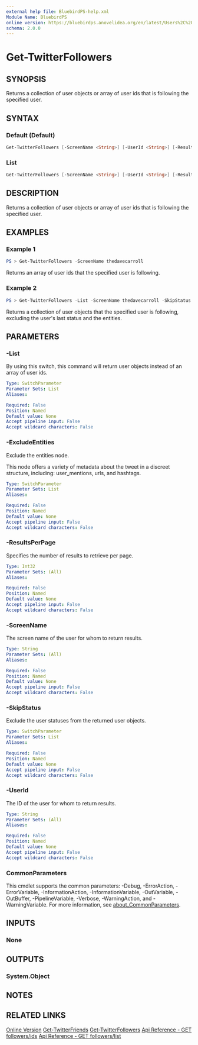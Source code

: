 ```yaml
---
external help file: BluebirdPS-help.xml
Module Name: BluebirdPS
online version: https://bluebirdps.anovelidea.org/en/latest/Users%2C%20Followers%2C%20Friends%2C%20and%20Blocks/Get-TwitterFollowers
schema: 2.0.0
---
```


# Get-TwitterFollowers

## SYNOPSIS

Returns a collection of user objects or array of user ids that is following the specified user.

## SYNTAX

### Default (Default)

```powershell
Get-TwitterFollowers [-ScreenName <String>] [-UserId <String>] [-ResultsPerPage <Int32>] [<CommonParameters>]
```

### List

```powershell
Get-TwitterFollowers [-ScreenName <String>] [-UserId <String>] [-ResultsPerPage <Int32>] [-List] [-SkipStatus] [-ExcludeEntities] [<CommonParameters>]
```

## DESCRIPTION

Returns a collection of user objects or array of user ids that is following the specified user.

## EXAMPLES

### Example 1

```powershell
PS > Get-TwitterFollowers -ScreenName thedavecarroll
```

Returns an array of user ids that the specified user is following.

### Example 2

```powershell
PS > Get-TwitterFollowers -List -ScreenName thedavecarroll -SkipStatus -ExcludeEntities
```

Returns a collection of user objects that the specified user is following, excluding the user's last status and the entities.

## PARAMETERS

### -List

By using this switch, this command will return user objects instead of an array of user ids.

```yaml
Type: SwitchParameter
Parameter Sets: List
Aliases:

Required: False
Position: Named
Default value: None
Accept pipeline input: False
Accept wildcard characters: False
```

### -ExcludeEntities

Exclude the entities node.

This node offers a variety of metadata about the tweet in a discreet structure, including: user_mentions, urls, and hashtags.

```yaml
Type: SwitchParameter
Parameter Sets: List
Aliases:

Required: False
Position: Named
Default value: None
Accept pipeline input: False
Accept wildcard characters: False
```

### -ResultsPerPage

Specifies the number of results to retrieve per page.

```yaml
Type: Int32
Parameter Sets: (All)
Aliases:

Required: False
Position: Named
Default value: None
Accept pipeline input: False
Accept wildcard characters: False
```

### -ScreenName

The screen name of the user for whom to return results.

```yaml
Type: String
Parameter Sets: (All)
Aliases:

Required: False
Position: Named
Default value: None
Accept pipeline input: False
Accept wildcard characters: False
```

### -SkipStatus

Exclude the user statuses from the returned user objects.

```yaml
Type: SwitchParameter
Parameter Sets: List
Aliases:

Required: False
Position: Named
Default value: None
Accept pipeline input: False
Accept wildcard characters: False
```

### -UserId

The ID of the user for whom to return results.

```yaml
Type: String
Parameter Sets: (All)
Aliases:

Required: False
Position: Named
Default value: None
Accept pipeline input: False
Accept wildcard characters: False
```

### CommonParameters

This cmdlet supports the common parameters: -Debug, -ErrorAction, -ErrorVariable, -InformationAction, -InformationVariable, -OutVariable, -OutBuffer, -PipelineVariable, -Verbose, -WarningAction, and -WarningVariable. For more information, see [about_CommonParameters](http://go.microsoft.com/fwlink/?LinkID=113216).

## INPUTS

### None

## OUTPUTS

### System.Object

## NOTES

## RELATED LINKS

[Online Version](https://bluebirdps.anovelidea.org/en/latest/Users%2C%20Followers%2C%20Friends%2C%20and%20Blocks/Get-TwitterFollowers)
[Get-TwitterFriends](https://bluebirdps.anovelidea.org/en/latest/Users%2C%20Followers%2C%20Friends%2C%20and%20Blocks/Get-TwitterFriends)
[Get-TwitterFollowers](https://bluebirdps.anovelidea.org/en/latest/Users%2C%20Followers%2C%20Friends%2C%20and%20Blocks/Get-TwitterFollowers)
[Api Reference - GET followers/ids](https://developer.twitter.com/en/docs/twitter-api/v1/accounts-and-users/follow-search-get-users/api-reference/get-followers-ids)
[Api Reference - GET followers/list](https://developer.twitter.com/en/docs/twitter-api/v1/accounts-and-users/follow-search-get-users/api-reference/get-followers-list)
